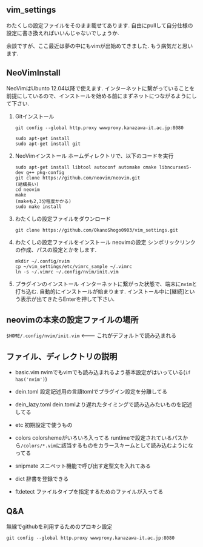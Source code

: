 ## vim_settings
わたくしの設定ファイルをそのまま載せてあります.
自由にpullして自分仕様の設定に書き換えればいいんじゃないでしょうか.

余談ですが、ここ最近は夢の中にもvimが出始めてきました.
もう病気だと思います.

## NeoVimInstall 
NeoVimはUbunto 12.04以降で使えます.
インターネットに繋がっていることを前提にしているので、インストールを始める前にまずネットにつながるようにして下さい.

1. Gitインストール

    ```
    git config --global http.proxy wwwproxy.kanazawa-it.ac.jp:8080

    sudo apt-get install
    sudo apt-get install git
    ```

2. NeoVimインストール
    ホームディレクトリで、以下のコードを実行

    ```
    sudo apt-get install libtool autoconf automake cmake libncurses5-dev g++ pkg-config
    git clone https://github.com/neovim/neovim.git
    (結構長い)
    cd neovim
    make
    (makeも2,3分程度かかる)
    sudo make install
    ```

3. わたくしの設定ファイルをダウンロード

    ```
    git clone https://github.com/OkanoShogo0903/vim_settings.git
    ```

4. わたくしの設定ファイルをインストール
    neovimの設定
    シンボリックリンクの作成、パスの設定とかをします.

    ```
    mkdir ~/.config/nvim
    cp ~/vim_settings/etc/vimrc_sample ~/.vimrc
    ln -s ~/.vimrc ~/.config/nvim/init.vim
    ```

5. プラグインのインストール
    インターネットに繋がった状態で、端末に`nvim`と打ち込む.
    自動的にインストールが始まります.
    インストール中に[継続]という表示が出てきたらEnterを押して下さい.


## neovimの本来の設定ファイルの場所
`$HOME/.config/nvim/init.vim` <--- これがデフォルトで読み込まれる

## ファイル、ディレクトリの説明
* basic.vim
  nvimでもvimでも読み込まれるよう基本設定がはいっている(`if has('nvim')`)

* dein.toml
  設定記述用の言語tomlでプラグイン設定を分離してる

* dein_lazy.toml
  dein.tomlより遅れたタイミングで読み込みたいものを記述してる

* etc
  初期設定で使うもの

* colors
  colorshemeがいろいろ入ってる
  runtimeで設定されているパスから`/colors/*.vim`に該当するものをカラースキームとして読み込むようになってる

* snipmate
  スニペット機能で呼び出す定型文を入れてある

* dict
  辞書を登録できる

* ftdetect
  ファイルタイプを指定するためのファイルが入ってる


## Q&A
無線でgithubを利用するためのプロキシ設定

```
git config --global http.proxy wwwproxy.kanazawa-it.ac.jp:8080
```
